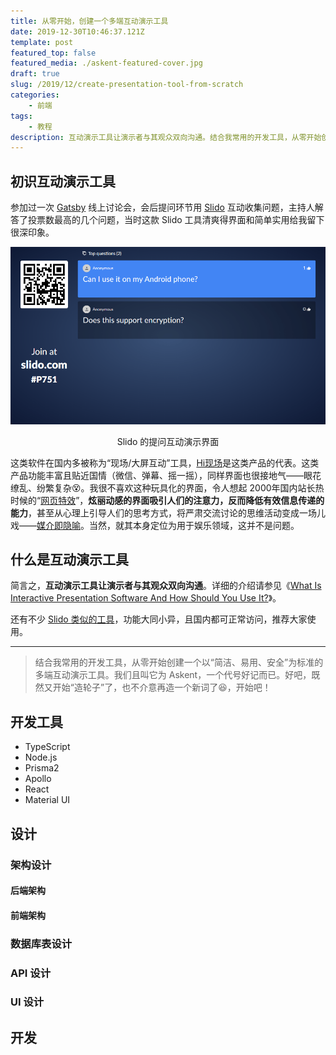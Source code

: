 ```yaml
---
title: 从零开始，创建一个多端互动演示工具
date: 2019-12-30T10:46:37.121Z
template: post
featured_top: false
featured_media: ./askent-featured-cover.jpg
draft: true
slug: /2019/12/create-presentation-tool-from-scratch
categories: 
    - 前端
tags:
    - 教程
description: 互动演示工具让演示者与其观众双向沟通。结合我常用的开发工具，从零开始创建一个以“简洁、易用、安全”为标准的多端互动演示工具。
---
```


<!-- endExcerpt -->

## 初识互动演示工具

参加过一次 [Gatsby](https://www.gatsbyjs.org/) 线上讨论会，会后提问环节用 [Slido](https://www.sli.do/) 互动收集问题，主持人解答了投票数最高的几个问题，当时这款 Slido 工具清爽得界面和简单实用给我留下很深印象。

![Slido 的提问互动演示界面](./event-pesent-mode.png)

<center>Slido 的提问互动演示界面</center>  

这类软件在国内多被称为“现场/大屏互动”工具，[Hi现场](https://www.hixianchang.com)是这类产品的代表。这类产品功能丰富且贴近国情（微信、弹幕、摇一摇），同样界面也很接地气——眼花缭乱、纷繁复杂😵。我很不喜欢这种玩具化的界面，令人想起 2000年国内站长热时候的“[网页特效](https://museum.berlinchan.com/2003/08/16/star-land-v2/#%E5%8F%8D%E6%80%9D)”，**炫丽动感的界面吸引人们的注意力，反而降低有效信息传递的能力**，甚至从心理上引导人们的思考方式，将严肃交流讨论的思维活动变成一场儿戏——[媒介即隐喻](https://www.zhihu.com/question/39259317)。当然，就其本身定位为用于娱乐领域，这并不是问题。

## 什么是互动演示工具

简言之，**互动演示工具让演示者与其观众双向沟通**。详细的介绍请参见《[What Is Interactive Presentation Software And How Should You Use It?](https://ahaslides.com/blog/what-is-interactive-presentation-software-and-how-should-you-use-it/)》。

还有不少 [Slido 类似的工具](https://alternativeto.net/software/sli-do/)，功能大同小异，且国内都可正常访问，推荐大家使用。

---

> 结合我常用的开发工具，从零开始创建一个以“简洁、易用、安全”为标准的多端互动演示工具。我们且叫它为 Askent，一个代号好记而已。好吧，既然又开始“造轮子”了，也不介意再造一个新词了😆，开始吧！

## 开发工具
- TypeScript
- Node.js
- Prisma2
- Apollo
- React
- Material UI

## 设计

### 架构设计

#### 后端架构
#### 前端架构

### 数据库表设计
### API 设计
### UI 设计

## 开发
